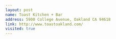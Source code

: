 ```yaml
---
layout: post
name: Toast Kitchen + Bar
address: 5900 College Avenue, Oakland CA 94618
link: http://www.toastoakland.com/
visited: true
---
```

